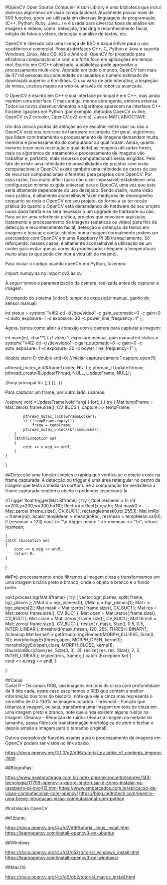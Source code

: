 #OpenCV
Open Source Computer Vision Library é uma biblioteca que inclui diversos algoritmos de visão computacional. Atualmente possui mais de 500 funções, pode ser utilizada em diversas linguagens de programação (C++, Python, Ruby, Java…) e é usada para diversos tipos de análise em imagens e vídeos, como  detecção, tracking e reconhecimento facial, edição de fotos e vídeos, detecção e análise de textos, etc.

OpenCV é liberado sob uma licença de BSD e daqui é livre para o uso acadêmico e comercial. Possui interfaces C++, C, Python e Java e suporta Windows, Linux, Mac OS, iOS e Android. OpenCV foi projetado para eficiência computacional e com um forte foco em aplicações em tempo real. Escrito em C/C++ otimizado, a biblioteca pode aproveitar o processamento multi-core. Adotado em todo o mundo, OpenCV tem mais de 47 mil pessoas da comunidade de usuários e número estimado de downloads superior a 6 milhões. O uso varia de arte interativa, a inspeção de minas, costura mapas na web ou através de robótica avançada.

O OpenCV é escrito em C++ e sua interface principal é em C++, mas ainda mantém uma interface C mais antiga, menos abrangente, embora extensa. Todos os novos desenvolvimentos e algoritmos aparecem na interface C++. Existem ligações em Python (por exemplo, métodos OpenCV cv.line, OpenCV cv2.cvtcolor, OpenCV cv2.circle), Java e MATLAB/OCTAVE. 

Um dos únicos pontos de atenção ao se escolher entre usar ou não o OpenCV está nos recursos de hardware do projeto. Em geral, algoritmos que lidam com tratamento e processamento de imagens demandam muita memória e processamento do computador ao qual rodam. Ainda, quanto maiores (com mais resolução e qualidade) as imagens utilizadas forem, mais os algoritmos de tratamento e processamento de imagens vão trabalhar e, portanto, mais recursos computacionais serão exigidos.
Pelo fato de existir uma infinidade de possibilidades de projetos com visão computacional e OpenCV, existe também uma infinidade de casos de uso de recursos computacionais diferentes para projetos com OpenCV. Por essa razão, fica muito difícil (para não dizer impossível) estabelecer uma configuração mínima exigida universal para o OpenCV, uma vez que esta seria altamente dependente do uso desejado. Sendo assim, numa visão mais prática, é altamente aconselhável fazer medições de desempenho enquanto se roda o OpenCV em seu projeto, de forma a se ter noção prática do quanto o OpenCV está demandando do hardware de seu projeto numa dada tarefa e se será necessário um upgrade de hardware ou não.
Para se ter uma referência prática, projetos que envolvam aquisição, tratamento e processamento de imagens (estáticas ou vídeo) para fins de detecção e reconhecimento facial, detecção e obtenção de textos em imagens e buscar e contar objetos numa imagem normalmente podem ser executados com OpenCV em uma Raspberry Pi 3B tranquilamente. Só reforçando: nesses casos, é altamente aconselhável a utilização de um cooler para evitar que os cores do processador cheguem a temperaturas muito altas (o que pode diminuir a vida útil do mesmo).


Para iniciar o código usando openCV em Python, fazemos:

import numpy as np
import cv2 as cv

A seguir temos a parametrização da camera, realizada antes de capturar a imagem.

//comando do sistema (video1, tempo de exposição manual, ganho do sensor manual)

int status = system( "v4l2-ctl -d /dev/video1 -c gain_automatic=0 -c gain=0 -c auto_exposure=1 -c exposure=30 -c power_line_frequency=1" );

Agora, temos como abrir a conexão com a camera para capturar a imagem:

int main(int, char**)
{
// video 1, exposure manual, gain manual
int status = system( "v4l2-ctl -d /dev/video1 -c gain_automatic=0 -c gain=0 -c auto_exposure=1 -c exposure=30 -c power_line_frequency=1" );
	

double start=0;
	double end=0;
	//iniciar captura camera 1
capture.open(1);
	
pthread_mutex_init(&frameLocker, NULL);
	pthread_t UpdateThread;
	pthread_create(&UpdateThread, NULL, UpdateFrame, NULL);
    	
//loop principal
	for (;;)
	{(...)}

Para capturar um frame, por outro lado, usamos:

/capture
void *UpdateFrame(void *arg)
{
	for(;;)
	{
    	try
    	{
        	Mat tempFrame = Mat::zeros( frame.size(), CV_8UC3 );
        	capture >> tempFrame;
       	 
        	pthread_mutex_lock(&frameLocker);
        	if (!tempFrame.empty())
            	frame = tempFrame;
        	pthread_mutex_unlock(&frameLocker);
    	}
    	catch(Exception &e)
    	{
        	cout << e.msg << endl;
    	}
	}   
}

##Detecção
uma função simples e rápida que verifica se o objeto existe na frame capturada.
A detecção ou trigger é uma área retangular no centro da imagem que testa a média da cor/tom.
Se a comparação for verdadeira a frame capturada contém o objeto e podemos inspecioná-la.

//Trigger
float trigger(Mat &tframe)
{
try
	{
    	float resmean = 0;
    	int x=200,y=200,w=300,h=110;
    	Rect roi = Rect(x,y,w,h);
    	Mat mask0 = Mat::zeros( tframe.size(), CV_8UC1 );
    	rectangle(mask0,roi,255,1);
    	Mat imRoi = frame(roi);
    	Scalar tempMean = mean(imRoi);
    	resmean = tempMean.val[0];
    	if (resmean < 123)
        		cout << "\n trigger mean: " << resmean << "\n";
    	return resmean;
    
	}
	catch (Exception &e)
	{   
     	cout << e.msg << endl;
     	return 0;
	}
}

##Pré-processamento
onde filtramos a imagem cinza e transformamos em uma imagem binária preto e branco, onde o objeto é branco e o fundo preto.

void processing(Mat &frame)
{
	try
	{
    	vector<Mat> bgr_planes;
    	split( frame, bgr_planes );
    	//Mat b = bgr_planes[0];
    	//Mat g = bgr_planes[1];
    	Mat r = bgr_planes[2];
    	Mat mask   = Mat::zeros( frame.size(), CV_8UC1 );
    	Mat res = Mat::zeros( frame.size(), CV_8UC1 );
    	Mat open   = Mat::zeros( frame.size(), CV_8UC1 );
    	Mat close  = Mat::zeros( frame.size(), CV_8UC1 );
    	Mat thresh = Mat::zeros( frame.size(), CV_8UC1 );
    	resize( r, mask, Size(), 0.5, 0.5, INTER_LINEAR );
    	threshold(mask,thresh, 120, 255, THRESH_BINARY);
	//cleanup
    	Mat kernel1 = getStructuringElement(MORPH_ELLIPSE, Size(3, 3));
    	morphologyEx(thresh,open, MORPH_OPEN, kernel1);
    	morphologyEx(open,close, MORPH_CLOSE, kernel1);
    	GaussianBlur(close,res, Size(3, 3), 3);
    	resize( res, res, Size(), 2, 2, INTER_LINEAR );
    	inspect(res, frame);
	}
	catch (Exception &e)
	{   
     	cout << e.msg << endl;
	}

}

##Canal  
  Canal R – Os canais RGB, são imagens em tons de cinza com profundidade de 8 bits cada, neste caso escolhemos o RED que contém a melhor informação dos tons do biscoito, note que ele é cinza mas representa o vermelho de 0 á 100% na imagem colorida.
  Threshold – Função que binariza a imagem, ou seja, transforma uma imagem em tons de cinza em uma imagem preto e branco, note que ainda existem alguns ruídos na imagem.
  Cleanup – Remoção de ruídos (Reduz a imagem na metade do tamanho, passa filtros de transformação morfológica de abrir e fechar e depois amplia a imagem para o tamanho original).

Outros exemplos de funções usadas para o processamento de imagens em OpenCV podem ser vistos no link abaixo:

https://docs.opencv.org/3.1.0/d2/d96/tutorial_py_table_of_contents_imgproc.html
  

##Biografias:

https://www.newtoncbraga.com.br/index.php/microcontroladores/143-tecnologia/17799-opencv-o-que-e-onde-usar-e-como-instalar-na-raspberry-pi-mic412.html
https://www.embarcados.com.br/aplicacao-de-visao-computacional-com-opencv/
https://blog.cedrotech.com/opencv-uma-breve-introducao-visao-computacional-com-python
  
  
  
 #Instalação OpenCV
  
##Ubuntu

https://docs.opencv.org/4.x/d7/d9f/tutorial_linux_install.html
https://learnopencv.com/install-opencv3-on-ubuntu/

##Windows

https://docs.opencv.org/4.x/d3/d52/tutorial_windows_install.html
https://learnopencv.com/install-opencv3-on-windows/

##MacOS

https://docs.opencv.org/4.x/d0/db2/tutorial_macos_install.html
